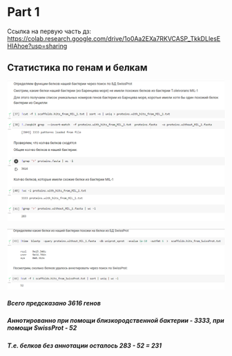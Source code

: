 # Part 1
Ссылка на первую часть дз: https://colab.research.google.com/drive/1o0Aa2EXa7RKVCASP_TkkDLlesEHIAhoe?usp=sharing

## Статистика по генам и белкам

![](https://github.com/kolbunovaa/images/blob/main/2021-12-11_13-54-26.png)

![](https://github.com/kolbunovaa/images/blob/main/2021-12-11_13-54-54.png)

##### Всего предсказано 3616 генов
##### Аннотированно при помощи близкородственной бактерии - 3333, при помощи SwissProt - 52
##### Т.е. белков без аннотации осталось 283 - 52 = 231 


